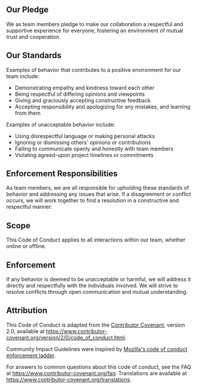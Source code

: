 ## Our Pledge

We as team members pledge to make our collaboration a respectful and supportive experience for everyone, fostering an environment of mutual trust and cooperation.

## Our Standards

Examples of behavior that contributes to a positive environment for our team include:

- Demonstrating empathy and kindness toward each other
- Being respectful of differing opinions and viewpoints
- Giving and graciously accepting constructive feedback
- Accepting responsibility and apologizing for any mistakes, and learning from them

Examples of unacceptable behavior include:

- Using disrespectful language or making personal attacks
- Ignoring or dismissing others' opinions or contributions
- Failing to communicate openly and honestly with team members
- Violating agreed-upon project timelines or commitments

## Enforcement Responsibilities

As team members, we are all responsible for upholding these standards of behavior and addressing any issues that arise. If a disagreement or conflict occurs, we will work together to find a resolution in a constructive and respectful manner.

## Scope

This Code of Conduct applies to all interactions within our team, whether online or offline.

## Enforcement

If any behavior is deemed to be unacceptable or harmful, we will address it directly and respectfully with the individuals involved. We will strive to resolve conflicts through open communication and mutual understanding.


## Attribution

This Code of Conduct is adapted from the [Contributor Covenant][homepage],
version 2.0, available at
https://www.contributor-covenant.org/version/2/0/code_of_conduct.html.

Community Impact Guidelines were inspired by [Mozilla's code of conduct
enforcement ladder](https://github.com/mozilla/diversity).

[homepage]: https://www.contributor-covenant.org

For answers to common questions about this code of conduct, see the FAQ at
https://www.contributor-covenant.org/faq. Translations are available at
https://www.contributor-covenant.org/translations.
